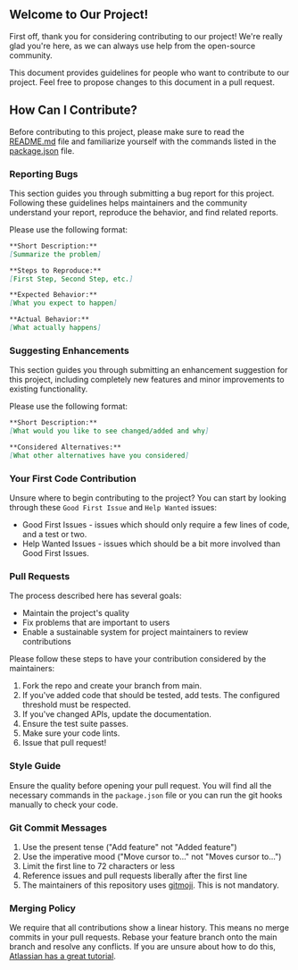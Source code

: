 ## Welcome to Our Project!

First off, thank you for considering contributing to our project! We're really glad you're here, as we can always use help from the open-source community.

This document provides guidelines for people who want to contribute to our project. Feel free to propose changes to this document in a pull request.

## How Can I Contribute?

Before contributing to this project, please make sure to read the [README.md](./README.md) file and familiarize yourself with the commands listed in the [package.json](./package.json) file.

### Reporting Bugs

This section guides you through submitting a bug report for this project. Following these guidelines helps maintainers and the community understand your report, reproduce the behavior, and find related reports.

Please use the following format:

```markdown
**Short Description:**
[Summarize the problem]

**Steps to Reproduce:**
[First Step, Second Step, etc.]

**Expected Behavior:**
[What you expect to happen]

**Actual Behavior:**
[What actually happens]
```

### Suggesting Enhancements

This section guides you through submitting an enhancement suggestion for this project, including completely new features and minor improvements to existing functionality.

Please use the following format:

```markdown
**Short Description:**
[What would you like to see changed/added and why]

**Considered Alternatives:**
[What other alternatives have you considered]
```

### Your First Code Contribution

Unsure where to begin contributing to the project? You can start by looking through these `Good First Issue` and `Help Wanted` issues:

- Good First Issues - issues which should only require a few lines of code, and a test or two.
- Help Wanted Issues - issues which should be a bit more involved than Good First Issues.

### Pull Requests

The process described here has several goals:

- Maintain the project's quality
- Fix problems that are important to users
- Enable a sustainable system for project maintainers to review contributions

Please follow these steps to have your contribution considered by the maintainers:

1. Fork the repo and create your branch from main.
2. If you've added code that should be tested, add tests. The configured threshold must be respected.
3. If you've changed APIs, update the documentation.
4. Ensure the test suite passes.
5. Make sure your code lints.
6. Issue that pull request!

### Style Guide

Ensure the quality before opening your pull request. You will find all the necessary commands in the `package.json` file or you can run the git hooks manually to check your code.

### Git Commit Messages

1. Use the present tense ("Add feature" not "Added feature")
2. Use the imperative mood ("Move cursor to..." not "Moves cursor to...")
3. Limit the first line to 72 characters or less
4. Reference issues and pull requests liberally after the first line
5. The maintainers of this repository uses [gitmoji](https://gitmoji.dev/). This is not mandatory.

### Merging Policy

We require that all contributions show a linear history. This means no merge commits in your pull requests. Rebase your feature branch onto the main branch and resolve any conflicts. If you are unsure about how to do this, [Atlassian has a great tutorial](https://www.atlassian.com/git/tutorials/merging-vs-rebasing).
